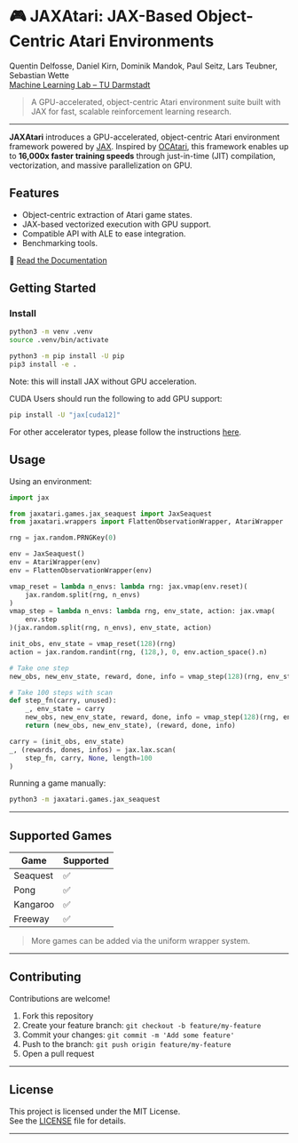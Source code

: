 # 🎮 JAXAtari: JAX-Based Object-Centric Atari Environments

Quentin Delfosse, Daniel Kirn, Dominik Mandok, Paul Seitz, Lars Teubner, Sebastian Wette  
[Machine Learning Lab – TU Darmstadt](https://www.ml.informatik.tu-darmstadt.de/)

> A GPU-accelerated, object-centric Atari environment suite built with JAX for fast, scalable reinforcement learning research.

---

**JAXAtari** introduces a GPU-accelerated, object-centric Atari environment framework powered by [JAX](https://github.com/google/jax). Inspired by [OCAtari](https://github.com/k4ntz/OC_Atari), this framework enables up to **16,000x faster training speeds** through just-in-time (JIT) compilation, vectorization, and massive parallelization on GPU.

<!-- --- -->

## Features
- Object-centric extraction of Atari game states.
- JAX-based vectorized execution with GPU support.
- Compatible API with ALE to ease integration.
- Benchmarking tools.


📘 [Read the Documentation](https://jaxatari.readthedocs.io/en/latest/) 


<!-- [**📘 JAXAtari Documentation**] -->

## Getting Started

<!-- ### Prerequisites -->
### Install
```bash
python3 -m venv .venv
source .venv/bin/activate

python3 -m pip install -U pip
pip3 install -e .
```
Note: this will install JAX without GPU acceleration.

CUDA Users should run the following to add GPU support:
```bash
pip install -U "jax[cuda12]"
```
For other accelerator types, please follow the instructions [here](https://docs.jax.dev/en/latest/installation.html).

## Usage

Using an environment:
```python
import jax

from jaxatari.games.jax_seaquest import JaxSeaquest
from jaxatari.wrappers import FlattenObservationWrapper, AtariWrapper

rng = jax.random.PRNGKey(0)

env = JaxSeaquest()
env = AtariWrapper(env)
env = FlattenObservationWrapper(env)

vmap_reset = lambda n_envs: lambda rng: jax.vmap(env.reset)(
    jax.random.split(rng, n_envs)
)
vmap_step = lambda n_envs: lambda rng, env_state, action: jax.vmap(
    env.step
)(jax.random.split(rng, n_envs), env_state, action)

init_obs, env_state = vmap_reset(128)(rng)
action = jax.random.randint(rng, (128,), 0, env.action_space().n)

# Take one step
new_obs, new_env_state, reward, done, info = vmap_step(128)(rng, env_state, action)

# Take 100 steps with scan
def step_fn(carry, unused):
    _, env_state = carry
    new_obs, new_env_state, reward, done, info = vmap_step(128)(rng, env_state, action)
    return (new_obs, new_env_state), (reward, done, info)

carry = (init_obs, env_state)
_, (rewards, dones, infos) = jax.lax.scan(
    step_fn, carry, None, length=100
)
```


Running a game manually:
```bash
python3 -m jaxatari.games.jax_seaquest
```

---

## Supported Games

| Game     | Supported |
|----------|-----------|
| Seaquest | ✅        |
| Pong     | ✅        |
| Kangaroo | ✅        |
| Freeway  | ✅        |

> More games can be added via the uniform wrapper system.

---

## Contributing

Contributions are welcome!

1. Fork this repository  
2. Create your feature branch: `git checkout -b feature/my-feature`  
3. Commit your changes: `git commit -m 'Add some feature'`  
4. Push to the branch: `git push origin feature/my-feature`  
5. Open a pull request  

---

## License

This project is licensed under the MIT License.  
See the [LICENSE](LICENSE) file for details.

---
